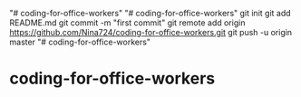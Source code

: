 "# coding-for-office-workers" 
"# coding-for-office-workers"  git init git add README.md git commit -m "first commit" git remote add origin https://github.com/Nina724/coding-for-office-workers.git git push -u origin master
"# coding-for-office-workers" 
# coding-for-office-workers
